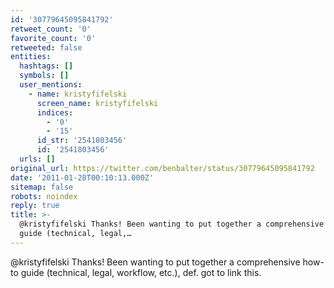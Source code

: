 ```yaml
---
id: '30779645095841792'
retweet_count: '0'
favorite_count: '0'
retweeted: false
entities:
  hashtags: []
  symbols: []
  user_mentions:
    - name: kristyfifelski
      screen_name: kristyfifelski
      indices:
        - '0'
        - '15'
      id_str: '2541803456'
      id: '2541803456'
  urls: []
original_url: https://twitter.com/benbalter/status/30779645095841792
date: '2011-01-28T00:10:13.000Z'
sitemap: false
robots: noindex
reply: true
title: >-
  @kristyfifelski Thanks! Been wanting to put together a comprehensive how-to
  guide (technical, legal,…
---
```


@kristyfifelski Thanks! Been wanting to put together a comprehensive how-to guide (technical, legal, workflow, etc.), def. got to link this.
